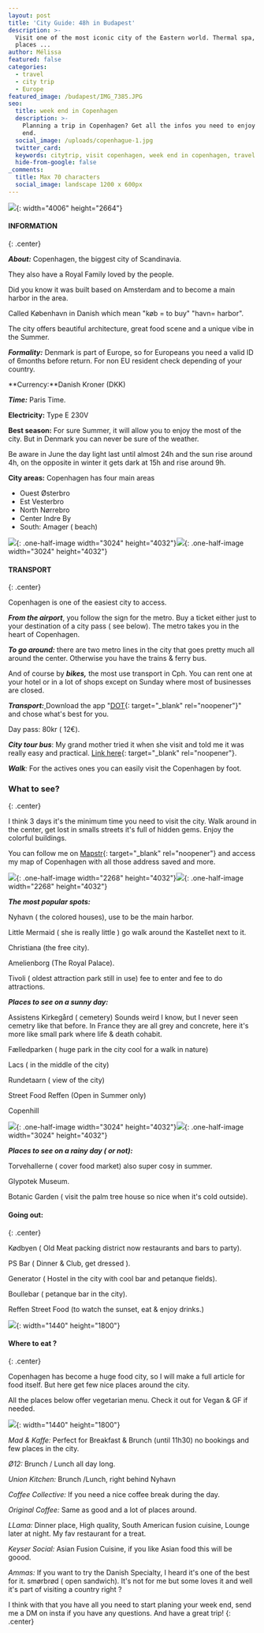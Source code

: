 ```yaml
---
layout: post
title: 'City Guide: 48h in Budapest'
description: >-
  Visit one of the most iconic city of the Eastern world. Thermal spa, food
  places ...
author: Mélissa
featured: false
categories:
  - travel
  - city trip
  - Europe
featured_image: /budapest/IMG_7385.JPG
seo:
  title: week end in Copenhagen
  description: >-
    Planning a trip in Copenhagen? Get all the infos you need to enjoy your week
    end.
  social_image: /uploads/copenhague-1.jpg
  twitter_card:
  keywords: citytrip, visit copenhagen, week end in copenhagen, travel blog
  hide-from-google: false
_comments:
  title: Max 70 characters
  social_image: landscape 1200 x 600px
---
```

![](/uploads/copenhague-1.jpg){: width="4006" height="2664"}

#### INFORMATION
{: .center}

***About:*** Copenhagen, the biggest city of Scandinavia.

They also have a Royal Family loved by the people.

Did you know it was built based on Amsterdam and to become a main harbor in the area.

Called København in Danish which mean "køb = to buy" "havn= harbor".

The city offers beautiful architecture, great food scene and a unique vibe in the Summer.

***Formality:*** Denmark is part of Europe, so for Europeans you need a valid ID of 6months before return. For non EU resident check depending of your country.

**Currency:**Danish Kroner (DKK)

***Time:*** Paris Time.

**Electricity:** Type E 230V

**Best season:** For sure Summer, it will allow you to enjoy the most of the city. But in Denmark you can never be sure of the weather.

Be aware in June the day light last until almost 24h and the sun rise around 4h, on the opposite in winter it gets dark at 15h and rise around 9h.

**City areas:** Copenhagen has four main areas

* Ouest Østerbro
* Est Vesterbro
* North Nørrebro
* Center Indre By
* South: Amager ( beach)

![](/uploads/city-2.jpeg){: .one-half-image width="3024" height="4032"}![](/uploads/city.jpeg){: .one-half-image width="3024" height="4032"}

#### TRANSPORT
{: .center}

Copenhagen is one of the easiest city to access.

***From the airport***, you follow the sign for the metro. Buy a ticket either just to your destination of a city pass ( see below). The metro takes you in the heart of Copenhagen.

***To go around:*** there are two metro lines in the city that goes pretty much all around the center. Otherwise you have the trains & ferry bus.

And of course by ***bikes,*** the most use transport in Cph. You can rent one at your hotel or in a lot of shops except on Sunday where most of businesses are closed.

***Transport:***<u> </u>Download the app "[<u>DOT</u>](https://dinoffentligetransport.dk/tourist/tickets/){: target="_blank" rel="noopener"}"&nbsp; and chose what's best for you.

Day pass: 80kr ( 12€).

***City tour bus***\: My grand mother tried it when she visit and told me it was really easy and practical. [Link here](https://city-sightseeing.com/en/16/copenhagen?utm_medium=cpc&amp;utm_source=google&amp;utm_campaign=ads-copenhagen-en&amp;utm_content=copenhagen_city_english&amp;utm_term=copenhagen&amp;gclid=EAIaIQobChMI043ntriW-gIVlBWLCh20kQSEEAAYASAAEgISU_D_BwE){: target="_blank" rel="noopener"}.

***Walk**\:* For the actives ones you can easily visit the Copenhagen by foot.

### What to see?
{: .center}

I think 3 days it's the minimum time you need to visit the city. Walk around in the center, get lost in smalls streets it's full of hidden gems. Enjoy the colorful buildings.

You can follow me on [Mapstr](https://go.mapstr.com/SxSgCvaNulb){: target="_blank" rel="noopener"} and access my map of Copenhagen with all those address saved and more.

![](/uploads/topview.jpeg){: .one-half-image width="2268" height="4032"}![](/uploads/copenhill.jpeg){: .one-half-image width="2268" height="4032"}

***The most popular spots:***

Nyhavn ( the colored houses), use to be the main harbor.

Little Mermaid ( she is really little ) go walk around the Kastellet next to it.

Christiana (the free city).

Amelienborg (The Royal Palace).

Tivoli ( oldest attraction park still in use) fee to enter and fee to do attractions.

***Places to see on a sunny day:***

Assistens Kirkegård ( cemetery) Sounds weird I know, but I never seen cemetry like that before. In France they are all grey and concrete, here it's more like small park where life & death cohabit.&nbsp;

Fælledparken ( huge park in the city cool for a walk in nature)

Lacs ( in the middle of the city)

Rundetaarn ( view of the city)

Street Food Reffen (Open in Summer only)

Copenhill

![](/uploads/tour-1.jpeg){: .one-half-image width="3024" height="4032"}![](/uploads/park.jpeg){: .one-half-image width="3024" height="4032"}

***Places to see on a rainy day ( or not):***

Torvehallerne ( cover food market) also super cosy in summer.

Glypotek Museum.

Botanic Garden ( visit the palm tree house so nice when it's cold outside).

#### Going out:
{: .center}

Kødbyen ( Old Meat packing district now restaurants and bars to party).

PS Bar ( Dinner & Club, get dressed ).

Generator ( Hostel in the city with cool bar and petanque fields).

Boullebar ( petanque bar in the city).

Reffen Street Food (to watch the sunset, eat & enjoy drinks.)

![](/uploads/sunset.jpeg){: width="1440" height="1800"}

#### Where to eat ?
{: .center}

Copenhagen has become a huge food city, so I will make a full article for food itself. But here get few nice places around the city.

All the places below offer vegetarian menu. Check it out for Vegan & GF if needed.

![](/uploads/reffen.jpeg){: width="1440" height="1800"}

*Mad & Kaffe:* Perfect for Breakfast & Brunch (until 11h30) no bookings and few places in the city.

*Ø12:* Brunch / Lunch all day long.

*Union Kitchen:* Brunch /Lunch, right behind Nyhavn

*Coffee Collective:* If you need a nice coffee break during the day.

*Original Coffee:* Same as good and a lot of places around.

*LLama:* Dinner place, High quality, South American fusion cuisine, Lounge later at night. My fav restaurant for a treat.

*Keyser Social:* Asian Fusion Cuisine, if you like Asian food this will be goood.

*Ammas:* If you want to try the Danish Specialty, I heard it's one of the best for it. smørbrød ( open sandwich). It's not for me but some loves it and well it's part of visiting a country right ?

I think with that you have all you need to start planing your week end, send me a DM on insta if you have any questions. And have a great trip!
{: .center}
